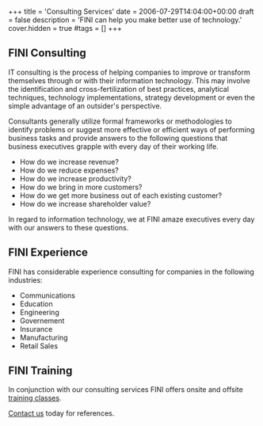 +++
title = 'Consulting Services'
date = 2006-07-29T14:04:00+00:00
draft = false
description = 'FINI can help you make better use of technology.'
cover.hidden = true
#tags = []
+++

## FINI Consulting

IT consulting is the process of helping companies to improve or
transform themselves through or with their information technology. This
may involve the identification and cross-fertilization of best
practices, analytical techniques, technology implementations, strategy
development or even the simple advantage of an outsider's perspective.

Consultants generally utilize formal frameworks or methodologies to
identify problems or suggest more effective or efficient ways of
performing business tasks and provide answers to the following questions
that business executives grapple with every day of their working life.

- How do we increase revenue?
- How do we reduce expenses?
- How do we increase productivity?
- How do we bring in more customers?
- How do we get more business out of each existing customer?
- How do we increase shareholder value?

In regard to information technology, we at FINI amaze executives every
day with our answers to these questions.

## FINI Experience

FINI has considerable experience consulting for companies in the
following industries:

- Communications
- Education
- Engineering
- Governement
- Insurance
- Manufacturing
- Retail Sales

## FINI Training

In conjunction with our consulting services FINI offers onsite and
offsite [training classes](TrainingClasses).


[Contact us](http://mailto:info@fini.net) today for references.
